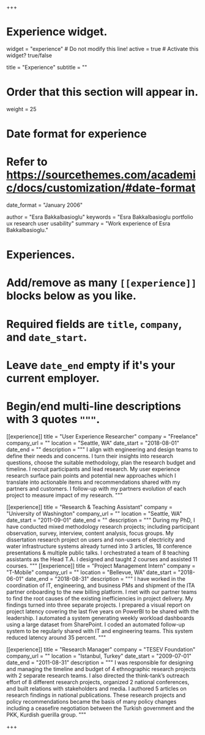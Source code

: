 +++
# Experience widget.
widget = "experience"  # Do not modify this line!
active = true  # Activate this widget? true/false

title = "Experience"
subtitle = ""

# Order that this section will appear in.
weight = 25

# Date format for experience
#   Refer to https://sourcethemes.com/academic/docs/customization/#date-format
date_format = "January 2006"

author = "Esra Bakkalbasioglu"
keywords = "Esra Bakkalbasioglu portfolio ux research user usability"
summary = "Work experience of Esra Bakkalbasioglu."

# Experiences.
#   Add/remove as many `[[experience]]` blocks below as you like.
#   Required fields are `title`, `company`, and `date_start`.
#   Leave `date_end` empty if it's your current employer.
#   Begin/end multi-line descriptions with 3 quotes `"""`.
[[experience]]
  title = "User Experience Researcher"
  company = "Freelance"
  company_url = ""
  location = "Seattle, WA"
  date_start = "2018-08-01"
  date_end = ""
  description = """
  I align with engineering and design teams to define their needs and concerns. I turn their insights into research questions, choose the suitable methodology, plan the research budget and timeline. I recruit participants and lead research. My user experience research surface pain points and potential new approaches which I translate into actionable items and recommendations shared with my partners and customers. I follow-up with my partners evolution of each project to measure impact of my research. 
  """

[[experience]]
  title = "Research & Teaching Assistant"
  company = "University of Washington"
  company_url = ""
  location = "Seattle, WA"
  date_start = "2011-09-01"
  date_end = ""
  description = """
  During my PhD, I have conducted mixed methodology research projects; including participant observation, survey, interview, content analysis, focus groups. My dissertation research project on users and non-users of electricity and water infrastructure systems already turned into 3 articles, 18 conference presentations & multiple public talks. I orchestrated a team of 8 teaching assistants as the Head T.A. I designed and taught 2 courses and assisted 11 courses.
  """
[[experience]]
  title = "Project Management Intern"
  company = "T-Mobile"
  company_url = ""
  location = "Bellevue, WA"
  date_start = "2018-06-01"
  date_end = "2018-08-31"
  description = """
  I have worked in the coordination of IT, engineering, and business PMs and shipment of the ITA partner onboarding to the new billing platform. I met with our partner teams to find the root causes of the existing inefficiencies in project delivery. My findings turned into three separate projects. I prepared a visual report on project latency covering the last five years on PowerBI to be shared with the leadership. I automated a system generating weekly workload dashboards using a large dataset from SharePoint. I coded an automated follow-up system to be regularly shared with IT and engineering teams. This system reduced latency around 35 percent. 
  """

[[experience]]
  title = "Research Manager"
  company = "TESEV Foundation"
  company_url = ""
  location = "Istanbul, Turkey"
  date_start = "2009-07-01"
  date_end = "2011-08-31"
  description = """
  I was responsible for designing and managing the timeline and budget of 4 ethnographic research projects with 2 separate research teams. I also directed the think-tank’s outreach effort of 8 different research projects, organized 2 national conferences, and built relations with stakeholders and media. I authored 5 articles on research findings in national publications. These research projects and policy recommendations became the basis of many policy changes including a ceasefire negotiation between the Turkish government and the PKK, Kurdish guerilla group.
  """

+++
